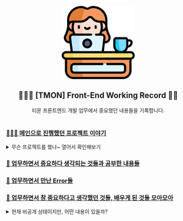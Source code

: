 <div align="center">
  <img width="200px;" src="./images/work-icon.png"/>
</div>
<h2 align="center">👩🏻‍💻 [TMON] Front-End Working Record ✍🏻</h2>
<div align="center">티몬 프론트엔드 개발 업무에서 중요했던 내용들을 기록합니다.</div>

<br />

### [👩🏻‍💻 메인으로 진행했던 프로젝트 이야기](https://github.com/mireyhgnay/fe-working-record/tree/main/Projects)

<details>
  <summary>무슨 프로젝트를 했나~ 열어서 확인해보기</summary>

#### [📁 Monorepo 이관 및 셋팅 👉](https://github.com/mireyhgnay/fe-monorepo)

#### [🖥️ 티몬 메인 홈 브라우저 성능 개선 👉](https://github.com/mireyhgnay/browser-performance-upgrade)

#### [🎨 티몬 서비스 공통 컴포넌트 디자인 개편 👉](https://hyerimiya.notion.site/5975ea18cc0b46a0b6aab69af82027a6?pvs=4)

</details>

### [📝 업무하면서 중요하다 생각되는 것들과 공부한 내용들](https://github.com/mireyhgnay/fe-working-record/blob/main/Study/README.md)

### [🚨 업무하면서 만난 Error들](https://github.com/mireyhgnay/fe-working-record/blob/main/Error/README.md)

### [🙏 업무하면서 참 중요하다고 생각했던 것들, 배우게 된 것들 모아모아](https://hyerimiya.notion.site/ab02ec2b977843ca9d7f801733f727a6?v=dfaf67d1c96247a4bf76f570291ecd8e&pvs=4)

<details>
  <summary>현재 비공개 상태이지만, 어떤 내용이 있을까?</summary>
  <img width="400px;" src="./images/record.png"/>
</details>
